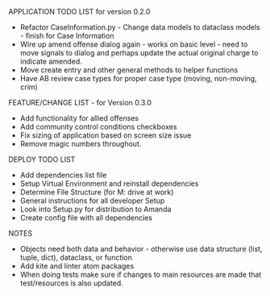 APPLICATION TODO LIST for version 0.2.0
* Refactor CaseInformation.py - Change data models to dataclass models - finish for Case Information
* Wire up amend offense dialog again - works on basic level - need to move signals to dialog
and perhaps update the actual original charge to indicate amended.
* Move create entry and other general methods to helper functions
* Have AB review case types for proper case type (moving, non-moving, crim)



FEATURE/CHANGE LIST - for Version 0.3.0
* Add functionality for allied offenses
* Add community control conditions checkboxes
* Fix sizing of application based on screen size issue
* Remove magic numbers throughout.



DEPLOY TODO LIST
* Add dependencies list file
* Setup Virtual Environment and reinstall dependencies
* Determine File Structure (for M: drive at work)
* General instructions for all developer Setup
* Look into Setup.py for distribution to Amanda
* Create config file with all dependencies

NOTES
* Objects need both data and behavior - otherwise use data
structure (list, tuple, dict), dataclass, or function
* Add kite and linter atom packages
* When doing tests make sure if changes to main resources are
made that test/resources is also updated.
